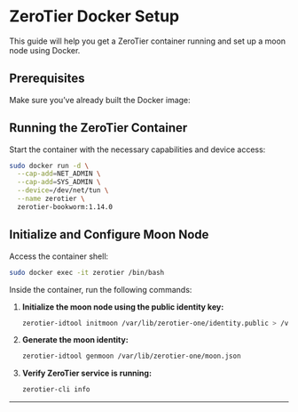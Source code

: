 # ZeroTier Docker Setup

This guide will help you get a ZeroTier container running and set up a moon node using Docker.

## Prerequisites

Make sure you’ve already built the Docker image:

## Running the ZeroTier Container

Start the container with the necessary capabilities and device access:

```bash
sudo docker run -d \
  --cap-add=NET_ADMIN \
  --cap-add=SYS_ADMIN \
  --device=/dev/net/tun \
  --name zerotier \
  zerotier-bookworm:1.14.0
```

## Initialize and Configure Moon Node

Access the container shell:

```bash
sudo docker exec -it zerotier /bin/bash
```

Inside the container, run the following commands:

1. **Initialize the moon node using the public identity key:**

   ```bash
   zerotier-idtool initmoon /var/lib/zerotier-one/identity.public > /var/lib/zerotier-one/moon.json
   ```

2. **Generate the moon identity:**

   ```bash
   zerotier-idtool genmoon /var/lib/zerotier-one/moon.json
   ```

3. **Verify ZeroTier service is running:**

   ```bash
   zerotier-cli info
   ```

---


